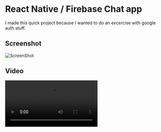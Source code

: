 # React Native / Firebase Chat app
I made this quick project because I wanted to do an excercise with google auth stuff. 

## Screenshot

![ScreenShot](./screnshotforreadme.PNG)

## Video

![Video](./video.MOV)
